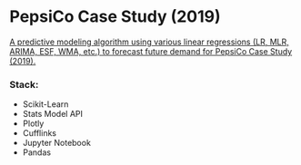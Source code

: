 # PepsiCo Case Study (2019)

<a href='https://justahuman1.github.io/'>
A predictive modeling algorithm using various linear regressions (LR, MLR, ARIMA, ESF, WMA, etc.) to forecast future demand
for PepsiCo Case Study (2019).
</a>


### Stack:
  - Scikit-Learn
  - Stats Model API
  - Plotly
  - Cufflinks
  - Jupyter Notebook
  - Pandas

  
